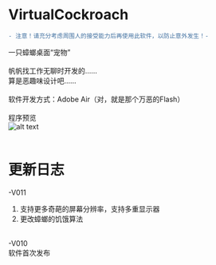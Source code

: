 # VirtualCockroach
```diff
- 注意！请充分考虑周围人的接受能力后再使用此软件，以防止意外发生！-
```
一只蟑螂桌面“宠物”<br/><br/>
帆帆找工作无聊时开发的……<br/>
算是恶趣味设计吧……<br/>
<br/>
软件开发方式：Adobe Air（对，就是那个万恶的Flash）
<br/>
<br/>程序预览<br/>
![alt text](https://github.com/FerryYoungFan/VirtualCockroach/blob/master/screenshot.png)
<br/><br/>
# 更新日志
-V011<br/>
1. 支持更多奇葩的屏幕分辨率，支持多重显示器<br/>
2. 更改蟑螂的饥饿算法<br/>
<br/>
-V010<br/>
软件首次发布<br/>
